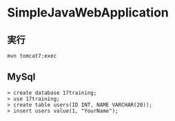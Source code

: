 # SimpleJavaWebApplication
## 実行
`mvn tomcat7:exec`

## MySql
```
> create database 17training;
> use 17training;
> create table users(ID INT, NAME VARCHAR(20));
> insert users value(1, "YourName");
```